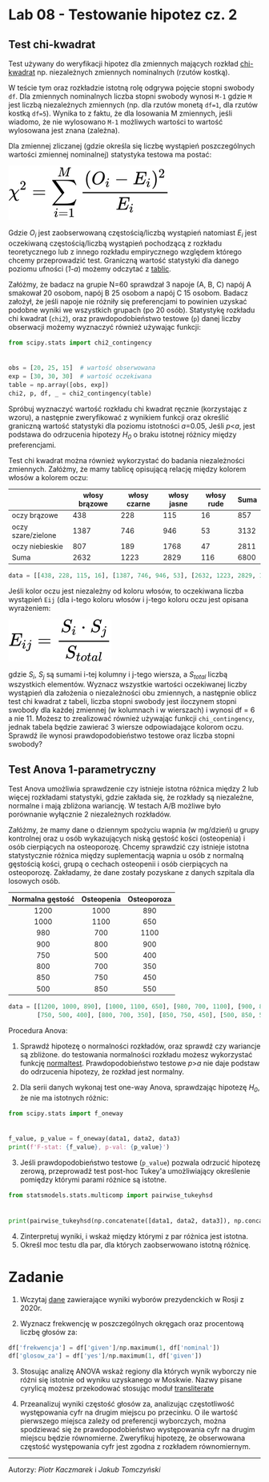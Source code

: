 # Lab 08 - Testowanie hipotez cz. 2
<!-- <-- https://www.kaggle.com/pmarcelino/comprehensive-data-exploration-with-python> -->

## Test chi-kwadrat
Test używany do weryfikacji hipotez dla zmiennych mających rozkład [chi-kwadrat](https://pl.wikipedia.org/wiki/Rozk%C5%82ad_chi_kwadrat) np. niezależnych zmiennych nominalnych (rzutów kostką).

W teście tym oraz rozkładzie istotną rolę odgrywa pojęcie stopni swobody `df`. Dla zmiennych nominalnych liczba stopni swobody wynosi `M-1` gdzie `M` jest liczbą niezależnych zmiennych (np. dla rzutów monetą `df=1`, dla rzutów kostką `df=5`). Wynika to z faktu, że dla losowania M zmiennych, jeśli wiadomo, że nie wylosowano `M-1` możliwych wartości to wartość wylosowana jest znana (zależna).

Dla zmiennej zliczanej (gdzie określa się liczbę wystąpień poszczególnych wartości zmiennej nominalnej) statystyka testowa ma postać:

<!-- \chi^2 = \sum^M_{i=1}\frac{(O_i-E_i)^2}{E_i} -->

![chi_squared](_images/lab_08/chi_squared.svg)

Gdzie *O<sub>i</sub>* jest zaobserwowaną częstością/liczbą wystąpień natomiast *E<sub>i</sub>* jest oczekiwaną częstością/liczbą wystąpień pochodzącą z rozkładu teoretycznego lub z innego rozkładu empirycznego względem którego chcemy przeprowadzić test. Graniczną wartość statystyki dla danego poziomu ufności (*1-ɑ*) możemy odczytać z [tablic](_images/lab_08/chi-square_distribution.jpg).

Załóżmy, że badacz na grupie N=60 sprawdzał 3 napoje (A, B, C) napój A smakował 20 osobom, napój B 25 osobom a napój C 15 osobom. Badacz założył, że jeśli napoje nie różniły się preferencjami to powinien uzyskać podobne wyniki we wszystkich grupach (po 20 osób). 
Statystykę rozkładu chi kwadrat (`chi2`), oraz prawdopodobieństwo testowe (`p`) danej liczby obserwacji możemy wyznaczyć również używając funkcji:

```python
from scipy.stats import chi2_contingency


obs = [20, 25, 15]  # wartość obserwowana
exp = [30, 30, 30]  # wartość oczekiwana
table = np.array([obs, exp])
chi2, p, df, _ = chi2_contingency(table)
```

Spróbuj wyznaczyć wartość rozkładu chi kwadrat ręcznie (korzystając z wzoru), a następnie zweryfikować z wynikiem funkcji oraz określić graniczną wartość statystyki dla poziomu istotności *ɑ*=0.05, Jeśli *p*<*ɑ*, jest podstawa do odrzucenia hipotezy *H<sub>0</sub>* o braku istotnej różnicy między preferencjami.

Test chi kwadrat można również wykorzystać do badania niezależności zmiennych. Załóżmy, że mamy tablicę opisującą relację między kolorem włosów a kolorem oczu: 

|                    | włosy brązowe | włosy czarne | włosy jasne | włosy rude | Suma |
|--------------------|---------------|--------------|-------------|------------|------|
| oczy brązowe       | 438           | 228          | 115         | 16         | 857  |
| oczy szare/zielone | 1387          | 746          | 946         | 53         | 3132 |
| oczy niebieskie    | 807           | 189          | 1768        | 47         | 2811 |
| Suma               | 2632          | 1223         | 2829        | 116        | 6800 |

```python
data = [[438, 228, 115, 16], [1387, 746, 946, 53], [2632, 1223, 2829, 116]]
```

Jeśli kolor oczu jest niezależny od koloru włosów, to oczekiwana liczba wystąpień `Eij` (dla i-tego koloru włosów i j-tego koloru oczu jest opisana wyrażeniem:

<!-- E_{ij} = \frac{S_i*S_j}{S_{total}} -->

![e_ij](_images/lab_08/eij.svg)

gdzie *S<sub>i</sub>*, *S<sub>j</sub>* są sumami i-tej kolumny i j-tego wiersza, a *S<sub>total</sub>* liczbą wszystkich elementów.
Wyznacz wszystkie wartości oczekiwanej liczby wystąpień dla założenia o niezależności obu zmiennych, a następnie oblicz test chi kwadrat z tabeli, liczba stopni swobody jest iloczynem stopni swobody dla każdej zmiennej (w kolumnach i w wierszach) i wynosi df = 6 a nie 11.
Możesz to zrealizować również używając funkcji `chi_contingency`, jednak tabela będzie zawierać 3 wiersze odpowiadające kolorom oczu. Sprawdź ile wynosi prawdopodobieństwo testowe oraz liczba stopni swobody?

## Test Anova 1-parametryczny

Test Anova umożliwia sprawdzenie czy istnieje istotna różnica między 2 lub więcej rozkładami statystyki, gdzie zakłada się, że rozkłady są niezależne, normalne i mają zbliżona wariancję. W testach A/B możliwe było porównanie wyłącznie 2 niezależnych rozkładów.

Załóżmy, że mamy dane o dziennym spożyciu wapnia (w mg/dzień) u grupy kontrolnej oraz u osób wykazujących niską gęstość kości (osteopenia) i osób cierpiących na osteoporozę. Chcemy sprawdzić czy istnieje istotna statystycznie różnica między suplementacją wapnia u osób z normalną gęstością kości, grupą o cechach osteopenii i osób cierpiących na osteoporozę. Zakładamy, że dane zostały pozyskane z danych szpitala dla losowych osób.

| Normalna gęstość | Osteopenia | Osteoporoza |
|:----------------:|:----------:|:-----------:|
|       1200       |    1000    |     890     |
|       1000       |    1100    |     650     |
|        980       |     700    |     1100    |
|        900       |     800    |     900     |
|        750       |     500    |     400     |
|        800       |     700    |     350     |
|        850       |     750    |     450     |
|        500       |     850    |     550     |

```python
data = [[1200, 1000, 890], [1000, 1100, 650], [980, 700, 1100], [900, 800, 900],
        [750, 500, 400], [800, 700, 350], [850, 750, 450], [500, 850, 550]]
```

Procedura Anova:
1. Sprawdź hipotezę o normalności rozkładów, oraz sprawdź czy wariancje są zbliżone. do testowania normalności rozkładu możesz wykorzystać funkcję [normaltest](https://docs.scipy.org/doc/scipy/reference/generated/scipy.stats.normaltest.html). Prawdopodobieństwo testowe *p*>*ɑ* nie daje podstaw do odrzucenia hipotezy, że rozkład jest normalny.

2. Dla serii danych wykonaj test one-way Anova, sprawdzając hipotezę *H<sub>0</sub>*, że nie ma istotnych różnic:
``` python
from scipy.stats import f_oneway


f_value, p_value = f_oneway(data1, data2, data3)
print(f'F-stat: {f_value}, p-val: {p_value}')
```
3. Jeśli prawdopodobieństwo testowe (`p_value`) pozwala odrzucić hipotezę zerową, przeprowadź test post-hoc Tukey'a umożliwiający określenie pomiędzy którymi parami różnice są istotne.
``` python
from statsmodels.stats.multicomp import pairwise_tukeyhsd


print(pairwise_tukeyhsd(np.concatenate([data1, data2, data3]), np.concatenate([['data1']*len(data1), ['data2']*len(data2), ['data3']*len(data3)])))
```
4. Zinterpretuj wyniki, i wskaż między którymi z par różnica jest istotna. 
5. Określ moc testu dla par, dla których zaobserwowano istotną różnicę. 
   
# Zadanie
1. Wczytaj [dane](https://github.com/pkaczmarek-put/EDA2020/blob/main/data/russia2020_vote.csv) zawierające wyniki wyborów prezydenckich w Rosji z 2020r.

2.  Wyznacz frekwencję w poszczególnych okręgach oraz procentową liczbę głosów za:
``` python
df['frekwencja'] = df['given']/np.maximum(1, df['nominal'])
df['glosow_za'] = df['yes']/np.maximum(1, df['given'])
```
3. Stosując analizę ANOVA wskaż regiony dla których wynik wyborczy nie różni się istotnie od wyniku uzyskanego w Moskwie. Nazwy pisane cyrylicą możesz przekodować stosując moduł [transliterate](https://pypi.org/project/transliterate/https://pypi.org/project/transliterate/)
   
4. Przeanalizuj wyniki częstość głosów za, analizując częstotliwość występowania cyfr na drugim miejscu po przecinku. O ile wartość pierwszego miejsca zależy od preferencji wyborczych, można spodziewać się że prawdopodobieństwo występowania cyfr na drugim miejscu będzie równomierne. Zweryfikuj hipotezę, że obserwowana częstość występowania cyfr jest zgodna z rozkładem równomiernym.



<!-- ## Testowanie hipotez dla rozkładów wielomianowych (multinomiar distribution) -->


---
Autorzy: *Piotr Kaczmarek* i *Jakub Tomczyński*
